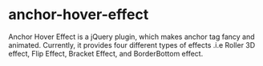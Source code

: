 # anchor-hover-effect
Anchor Hover Effect is a jQuery plugin, which makes anchor tag fancy and animated. Currently, it provides four different types of effects .i.e Roller 3D effect, Flip Effect, Bracket Effect, and BorderBottom effect.
